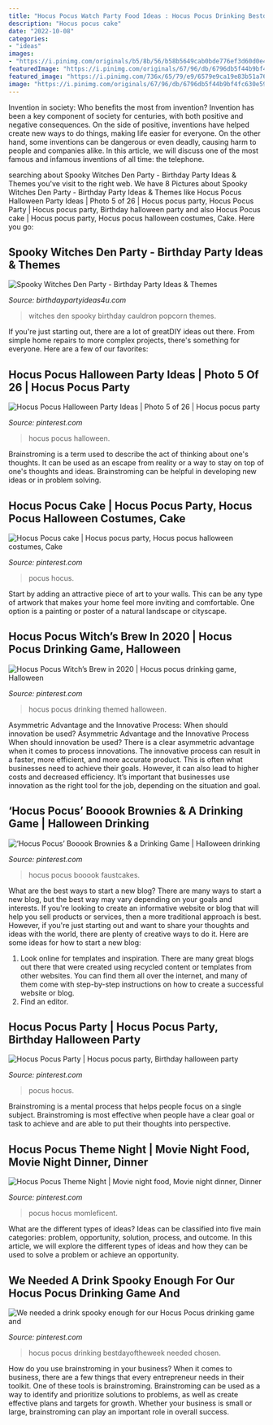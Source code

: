 ```yaml
---
title: "Hocus Pocus Watch Party Food Ideas : Hocus Pocus Drinking Bestdayoftheweek Needed Chosen"
description: "Hocus pocus cake"
date: "2022-10-08"
categories:
- "ideas"
images:
- "https://i.pinimg.com/originals/b5/8b/56/b58b5649cab0bde776ef3d60d0e4f152.png"
featuredImage: "https://i.pinimg.com/originals/67/96/db/6796db5f44b9bf4fc630e593db0387c3.png"
featured_image: "https://i.pinimg.com/736x/65/79/e9/6579e9ca19e83b51a76ea9775ef6ca8a.jpg"
image: "https://i.pinimg.com/originals/67/96/db/6796db5f44b9bf4fc630e593db0387c3.png"
---
```



Invention in society: Who benefits the most from invention?
Invention has been a key component of society for centuries, with both positive and negative consequences. On the side of positive, inventions have helped create new ways to do things, making life easier for everyone. On the other hand, some inventions can be dangerous or even deadly, causing harm to people and companies alike. In this article, we will discuss one of the most famous and infamous inventions of all time: the telephone.

	

		
searching about Spooky Witches Den Party - Birthday Party Ideas &amp; Themes you've visit to the right web. We have 8 Pictures about Spooky Witches Den Party - Birthday Party Ideas &amp; Themes like Hocus Pocus Halloween Party Ideas | Photo 5 of 26 | Hocus pocus party, Hocus Pocus Party | Hocus pocus party, Birthday halloween party and also Hocus Pocus cake | Hocus pocus party, Hocus pocus halloween costumes, Cake. Here you go:
		
    
## Spooky Witches Den Party - Birthday Party Ideas &amp; Themes

<img loading=lazy src="https://i1.wp.com/www.birthdaypartyideas4u.com/wp-content/uploads/2016/09/Spooky-Witches-Den-Party-Cauldron-Popcorn.jpg" onerror="this.onerror=null;this.src='https://tse3.mm.bing.net/th?id=OIP.FB8-a5IcakvSiM71Za8oygHaLG&amp;pid=15.1';" alt="Spooky Witches Den Party - Birthday Party Ideas &amp; Themes">

_Source: birthdaypartyideas4u.com_

>witches den spooky birthday cauldron popcorn themes. 

	

If you're just starting out, there are a lot of greatDIY ideas out there. From simple home repairs to more complex projects, there's something for everyone. Here are a few of our favorites: 

    
## Hocus Pocus Halloween Party Ideas | Photo 5 Of 26 | Hocus Pocus Party

<img loading=lazy src="https://i.pinimg.com/736x/65/79/e9/6579e9ca19e83b51a76ea9775ef6ca8a.jpg" onerror="this.onerror=null;this.src='https://tse4.mm.bing.net/th?id=OIP.W8UGYaoxnvEpE93vpXIcngHaLJ&amp;pid=15.1';" alt="Hocus Pocus Halloween Party Ideas | Photo 5 of 26 | Hocus pocus party">

_Source: pinterest.com_

>hocus pocus halloween. 

	

Brainstroming is a term used to describe the act of thinking about one's thoughts. It can be used as an escape from reality or a way to stay on top of one's thoughts and ideas. Brainstroming can be helpful in developing new ideas or in problem solving.

    
## Hocus Pocus Cake | Hocus Pocus Party, Hocus Pocus Halloween Costumes, Cake

<img loading=lazy src="https://i.pinimg.com/originals/72/46/aa/7246aa56f9a7f8620da50ff46e2d7ebb.jpg" onerror="this.onerror=null;this.src='https://tse1.mm.bing.net/th?id=OIP.cIPUr_z98p4fBcYb7b6CcAHaKQ&amp;pid=15.1';" alt="Hocus Pocus cake | Hocus pocus party, Hocus pocus halloween costumes, Cake">

_Source: pinterest.com_

>pocus hocus. 

	

Start by adding an attractive piece of art to your walls. This can be any type of artwork that makes your home feel more inviting and comfortable. One option is a painting or poster of a natural landscape or cityscape.

    
## Hocus Pocus Witch’s Brew In 2020 | Hocus Pocus Drinking Game, Halloween

<img loading=lazy src="https://i.pinimg.com/originals/0c/af/17/0caf177788a0a8fec6222ba053ccf6f6.jpg" onerror="this.onerror=null;this.src='https://tse2.mm.bing.net/th?id=OIP.CFUSLIL57C_NFXQwWWLQOwHaJ4&amp;pid=15.1';" alt="Hocus Pocus Witch’s Brew in 2020 | Hocus pocus drinking game, Halloween">

_Source: pinterest.com_

>hocus pocus drinking themed halloween. 

	

Asymmetric Advantage and the Innovative Process: When should innovation be used?
Asymmetric Advantage and the Innovative Process
When should innovation be used? There is a clear asymmetric advantage when it comes to process innovations. The innovative process can result in a faster, more efficient, and more accurate product. This is often what businesses need to achieve their goals. However, it can also lead to higher costs and decreased efficiency. It’s important that businesses use innovation as the right tool for the job, depending on the situation and goal.

    
## ‘Hocus Pocus’ Booook Brownies &amp; A Drinking Game | Halloween Drinking

<img loading=lazy src="https://i.pinimg.com/originals/b5/8b/56/b58b5649cab0bde776ef3d60d0e4f152.png" onerror="this.onerror=null;this.src='https://tse4.mm.bing.net/th?id=OIP.WPLNIhrzb9UsSplmB_qX2QHaI-&amp;pid=15.1';" alt="‘Hocus Pocus’ Booook Brownies &amp; a Drinking Game | Halloween drinking">

_Source: pinterest.com_

>hocus pocus booook faustcakes. 

	

What are the best ways to start a new blog?
There are many ways to start a new blog, but the best way may vary depending on your goals and interests. If you're looking to create an informative website or blog that will help you sell products or services, then a more traditional approach is best. However, if you're just starting out and want to share your thoughts and ideas with the world, there are plenty of creative ways to do it. Here are some ideas for how to start a new blog: 
1. Look online for templates and inspiration. There are many great blogs out there that were created using recycled content or templates from other websites. You can find them all over the internet, and many of them come with step-by-step instructions on how to create a successful website or blog. 
2. Find an editor.

    
## Hocus Pocus Party | Hocus Pocus Party, Birthday Halloween Party

<img loading=lazy src="https://i.pinimg.com/originals/80/f7/98/80f798984fe1c89732c2195a2fd29298.jpg" onerror="this.onerror=null;this.src='https://tse2.mm.bing.net/th?id=OIP._FfyzmMTHYE0SLabD-FPtwHaJ4&amp;pid=15.1';" alt="Hocus Pocus Party | Hocus pocus party, Birthday halloween party">

_Source: pinterest.com_

>pocus hocus. 

	

Brainstroming is a mental process that helps people focus on a single subject. Brainstroming is most effective when people have a clear goal or task to achieve and are able to put their thoughts into perspective.

    
## Hocus Pocus Theme Night | Movie Night Food, Movie Night Dinner, Dinner

<img loading=lazy src="https://i.pinimg.com/originals/67/96/db/6796db5f44b9bf4fc630e593db0387c3.png" onerror="this.onerror=null;this.src='https://tse1.mm.bing.net/th?id=OIP.g5DrZbPMWuhNoqHKo-0EGAHaLG&amp;pid=15.1';" alt="Hocus Pocus Theme Night | Movie night food, Movie night dinner, Dinner">

_Source: pinterest.com_

>pocus hocus momleficent. 

	

What are the different types of ideas?
Ideas can be classified into five main categories: problem, opportunity, solution, process, and outcome. In this article, we will explore the different types of ideas and how they can be used to solve a problem or achieve an opportunity.

    
## We Needed A Drink Spooky Enough For Our Hocus Pocus Drinking Game And

<img loading=lazy src="https://i.pinimg.com/originals/31/d8/2a/31d82afdb5bb671bf662b03527d7f5ac.jpg" onerror="this.onerror=null;this.src='https://tse1.mm.bing.net/th?id=OIP.oBTZAcbvRxfBHEWPN5EtnAHaJ4&amp;pid=15.1';" alt="We needed a drink spooky enough for our Hocus Pocus drinking game and">

_Source: pinterest.com_

>hocus pocus drinking bestdayoftheweek needed chosen. 

	

How do you use brainstroming in your business?
When it comes to business, there are a few things that every entrepreneur needs in their toolkit. One of these tools is brainstroming. Brainstroming can be used as a way to identify and prioritize solutions to problems, as well as create effective plans and targets for growth. Whether your business is small or large, brainstroming can play an important role in overall success.

